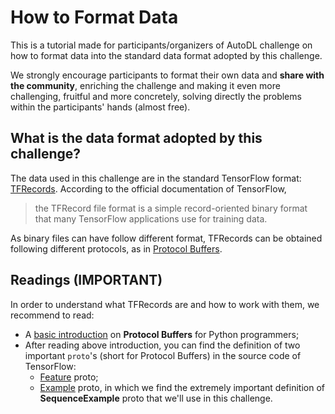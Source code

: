 How to Format Data
========

This is a tutorial made for participants/organizers of AutoDL challenge on how to format data into the standard data format adopted by this challenge.

We strongly encourage participants to format their own data and **share with the community**, enriching the challenge and making it even more challenging, fruitful and more concretely, solving directly the problems within the participants' hands (almost free).

## What is the data format adopted by this challenge?

The data used in this challenge are in the standard TensorFlow format: [TFRecords](https://www.tensorflow.org/programmers_guide/datasets#consuming_tfrecord_data). According to the official documentation of TensorFlow,
> the TFRecord file format is a simple record-oriented binary format that many TensorFlow applications use for training data.

As binary files can have follow different format, TFRecords can be obtained following different protocols, as in [Protocol Buffers](https://developers.google.com/protocol-buffers/). 


## Readings (IMPORTANT)
In order to understand what TFRecords are and how to work with them, we recommend to read:
- A [basic introduction](https://developers.google.com/protocol-buffers/docs/pythontutorial) on **Protocol Buffers** for Python programmers;
- After reading above introduction, you can find the definition of two important `proto`'s (short for Protocol Buffers) in the source code of TensorFlow:
  - [Feature](https://github.com/tensorflow/tensorflow/blob/r1.7/tensorflow/core/example/feature.proto) proto;
  - [Example](https://github.com/tensorflow/tensorflow/blob/r1.7/tensorflow/core/example/example.proto) proto, in which we find the extremely important definition of **SequenceExample** proto that we'll use in this challenge.

